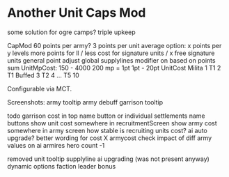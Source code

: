 # Another Unit Caps Mod

some solution for ogre camps?
    triple upkeep

CapMod
	60 points per army?
		3 points per unit average
	option:
		x points per y levels
		more points for ll / less cost for signature units / x free signature units
		general point adjust
		global supplylines modifier on based on points sum
	UnitMpCost:
		150 - 4000
		200 mp = 1pt
		1pt - 20pt
	UnitCost
		Milita 1
		T1 2
		T1 Buffed 3
		T2 4
		...
		T5 10

Configurable via MCT.

Screenshots:
army tooltip
army debuff
garrison tooltip

todo
	garrison cost in top name button or individual settlements name buttons
	show unit cost somewhere in recruitmentScreen
	show army cost somewhere in army screen
	how stable is recruiting units cost?
	ai auto upgrade?
	better wording for cost X armycost
	check impact of diff army values on ai armires
	hero count -1

removed
	unit tooltip
	supplyline
	ai upgrading (was not present anyway)
	dynamic options
	faction leader bonus